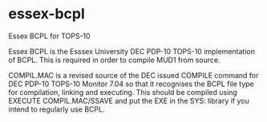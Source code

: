 # essex-bcpl
Essex BCPL for TOPS-10

Essex BCPL is the Esssex University DEC PDP-10 TOPS-10 implementation of BCPL. This is required in order to compile MUD1 from
source.

COMPIL.MAC is a revised source of the DEC issued COMPILE command for DEC PDP-10 TOPS-10 Monitor 7.04 so that it recognises the BCPL file
type for compilation, linking and executing. This should be compiled using EXECUTE COMPIL.MAC/SSAVE and put the EXE in the SYS: library
if you intend to regularly use BCPL.
